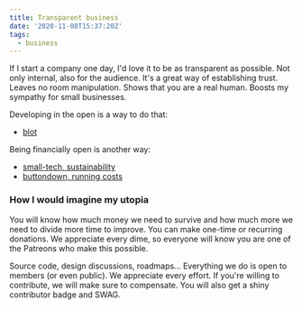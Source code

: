 ```yaml
---
title: Transparent business
date: '2020-11-08T15:37:20Z'
tags:
  - business
---
```


If I start a company one day, I'd love it to be as transparent as possible.
Not only internal, also for the audience. It's a great way of establishing trust.
Leaves no room manipulation. Shows that you are a real human. Boosts my sympathy for small businesses.

Developing in the open is a way to do that:

- [blot](https://blot.im)

Being financially open is another way:

- [small-tech, sustainability](https://small-tech.org/fund-us/)
- [buttondown, running costs](https://www.notion.so/Running-Costs-f29729ded5494272947f656440967cbf)

### How I would imagine my utopia

You will know how much money we need to survive and how much more we need to divide more time to improve. You can make one-time or recurring donations. We appreciate every dime, so everyone will know you are one of the Patreons who make this possible.

Source code, design discussions, roadmaps... Everything we do is open to members (or even public). We appreciate every effort. If you're willing to contribute, we will make sure to compensate. You will also get a shiny contributor badge and SWAG.
